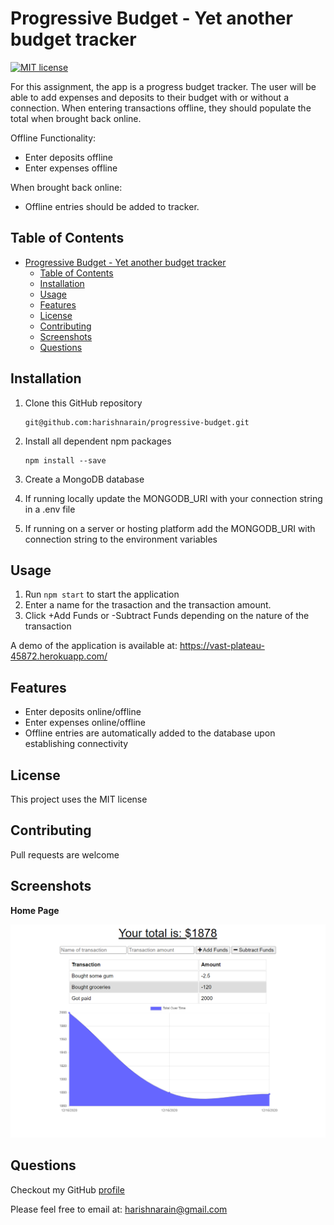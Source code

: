 # Progressive Budget - Yet another budget tracker

[![MIT license](https://img.shields.io/badge/License-MIT-blue.svg)](https://opensource.org/licenses/MIT)

For this assignment, the app is a progress budget tracker. The user will be able to add expenses and deposits to their budget with or without a connection. When entering transactions offline, they should populate the total when brought back online.

Offline Functionality:

- Enter deposits offline
- Enter expenses offline

When brought back online:

- Offline entries should be added to tracker.

## Table of Contents

- [Progressive Budget - Yet another budget tracker](#progressive-budget---yet-another-budget-tracker)
  - [Table of Contents](#table-of-contents)
  - [Installation](#installation)
  - [Usage](#usage)
  - [Features](#features)
  - [License](#license)
  - [Contributing](#contributing)
  - [Screenshots](#screenshots)
  - [Questions](#questions)

## Installation

1. Clone this GitHub repository

   ```
   git@github.com:harishnarain/progressive-budget.git
   ```

2. Install all dependent npm packages

   ```
   npm install --save
   ```

3. Create a MongoDB database
4. If running locally update the MONGODB_URI with your connection string in a .env file
5. If running on a server or hosting platform add the MONGODB_URI with connection string to the environment variables

## Usage

1. Run `npm start` to start the application
2. Enter a name for the trasaction and the transaction amount.
3. Click +Add Funds or -Subtract Funds depending on the nature of the transaction

A demo of the application is available at: https://vast-plateau-45872.herokuapp.com/

## Features

- Enter deposits online/offline
- Enter expenses online/offline
- Offline entries are automatically added to the database upon establishing connectivity

## License

This project uses the MIT license

## Contributing

Pull requests are welcome

## Screenshots

**Home Page**

![Screenshot](https://github.com/harishnarain/progressive-budget/blob/master/Screenshot.png?raw=true)

## Questions

Checkout my GitHub [profile](https://github.com/harishnarain)

Please feel free to email at: <harishnarain@gmail.com>

